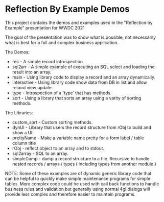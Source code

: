 # Reflection By Example Demos

This project contains the demos and examples used in the "Reflection by Example" presentation for WWDC 2021

The goal of the presentation was to show what is possible, not necessarily what is best for a full and complex business application.

The Demos:
* rec - A simple record introspection.
* sql2arr - A simple example of executing an SQL select and loading the result into an array.
* main - Using library code to display a record and an array dynamically.
* interactive - Using library code show data from DB in list and allow record view update.
* type - Introspection of a 'type' that has methods.
* sort - Using a library that sorts an array using a varity of sorting methods.

The Libraries:
* custom_sort - Custom sorting methods.
* dynUI - Library that users the record structure from rObj to build and show a UI.
* prettyName - Make a variable name pretty for a form label / table column title
* rObj - reflect object to an array and to stdout.
* sql2array - SQL to an array.
* simpleDump - dump a record structure to a file. Recursive to handle nested records / arrays / types ( including types from another module )

NOTE: Some of these examples are of dynamic generic library code that can be helpful to quickly make simple maintenance programs for simple tables. More complex code could be used with call back functions to handle business rules and validation but generally using normal 4gl dialogs will provide less complex and therefore easier to maintain programs.


